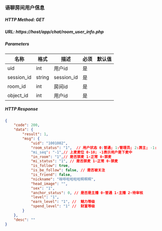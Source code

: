 ### 语聊房间用户信息

##### HTTP Method: GET
##### URL: https://host/app/chat/room_user_info.php


#####  Parameters
名称|格式|描述|必须|默认值
---|---|---|---|---
uid|int|用户id|是
session_id|string|session_id|是
room_id|int|房间id|是
object_id|int|用户id|是

##### HTTP Response
```json
{
    "code": 200,
    "data": {
        "result": 1,
        "msg": {
            "uid": "1001002",
            "room_status": "1",  // 用户状态 0:普通; 1:管理员; 2:房主; -1:封禁; -9:永久封禁
            "mi_seq": "-1",// 上麦麦位 0-10; -1表示用户是下麦中
            "in_room": "1",// 是否禁麦 1-正常 0-禁麦
            "mi_status": "1", // 是否禁麦 1-正常 0-禁麦
            "is_follow": true,
            "is_be_follow": false, // 是否被关注
            "is_friend": false,
            "nickname": "呀呼啦啦啦啦啊啊啊",
            "head_image": "",
            "sex": "1",
            "anchor_status": 0, // 是否是主播 0-普通 1-主播 2-待审核
            "level": "1",
            "earn_level": "1", //  魅力等级
            "spend_level": "1" //  财富等级
        }
    },
    "desc": ""
}
```